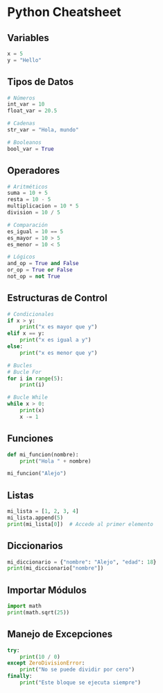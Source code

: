 
# Python Cheatsheet

## Variables
```python
x = 5
y = "Hello"
```

## Tipos de Datos
```python
# Números
int_var = 10
float_var = 20.5

# Cadenas
str_var = "Hola, mundo"

# Booleanos
bool_var = True
```

## Operadores
```python
# Aritméticos
suma = 10 + 5
resta = 10 - 5
multiplicacion = 10 * 5
division = 10 / 5

# Comparación
es_igual = 10 == 5
es_mayor = 10 > 5
es_menor = 10 < 5

# Lógicos
and_op = True and False
or_op = True or False
not_op = not True
```

## Estructuras de Control
```python
# Condicionales
if x > y:
    print("x es mayor que y")
elif x == y:
    print("x es igual a y")
else:
    print("x es menor que y")

# Bucles
# Bucle For
for i in range(5):
    print(i)

# Bucle While
while x > 0:
    print(x)
    x -= 1
```

## Funciones
```python
def mi_funcion(nombre):
    print("Hola " + nombre)

mi_funcion("Alejo")
```

## Listas
```python
mi_lista = [1, 2, 3, 4]
mi_lista.append(5)
print(mi_lista[0])  # Accede al primer elemento
```

## Diccionarios
```python
mi_diccionario = {"nombre": "Alejo", "edad": 18}
print(mi_diccionario["nombre"])
```

## Importar Módulos
```python
import math
print(math.sqrt(25))
```

## Manejo de Excepciones
```python
try:
    print(10 / 0)
except ZeroDivisionError:
    print("No se puede dividir por cero")
finally:
    print("Este bloque se ejecuta siempre")
```
